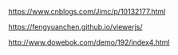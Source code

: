 https://www.cnblogs.com/Jimc/p/10132177.html

https://fengyuanchen.github.io/viewerjs/

http://www.dowebok.com/demo/192/index4.html